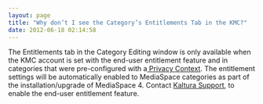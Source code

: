 ```yaml
---
layout: page
title: "Why don’t I see the Category’s Entitlements Tab in the KMC?"
date: 2012-06-18 02:14:58
---
```


The Entitlements tab in the Category Editing window is only available when the KMC account is set with the end-user entitlement feature and in categories that were pre-configured with a[ Privacy Context][1]. The entitlement settings will be automatically enabled to MediaSpace categories as part of the installation/upgrade of MediaSpace 4. Contact [Kaltura Support][2], to enable the end-user entitlement feature.

 [1]: file:///C:/Users/Debbie/Documents/KMC/Falcon/Falcon_entitlements/Kaltura_Entitlement_Infrastructure-Information_GuideJune18.docx#_Adding_Entitlements_to
 [2]: mailto:partnersupport@kaltura.com